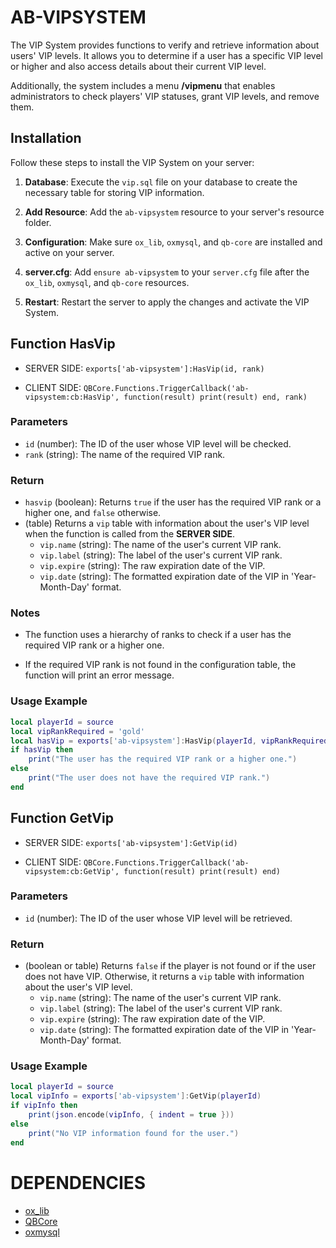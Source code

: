 # AB-VIPSYSTEM

The VIP System provides functions to verify and retrieve information about users' VIP levels. It allows you to determine if a user has a specific VIP level or higher and also access details about their current VIP level.

Additionally, the system includes a menu **/vipmenu** that enables administrators to check players' VIP statuses, grant VIP levels, and remove them.

## Installation

Follow these steps to install the VIP System on your server:

1. **Database**: Execute the `vip.sql` file on your database to create the necessary table for storing VIP information.

2. **Add Resource**: Add the `ab-vipsystem` resource to your server's resource folder.

3. **Configuration**: Make sure `ox_lib`, `oxmysql`, and `qb-core` are installed and active on your server.

4. **server.cfg**: Add `ensure ab-vipsystem` to your `server.cfg` file after the `ox_lib`, `oxmysql`, and `qb-core` resources.

5. **Restart**: Restart the server to apply the changes and activate the VIP System.

## Function HasVip

- SERVER SIDE: `exports['ab-vipsystem']:HasVip(id, rank)`

- CLIENT SIDE: `QBCore.Functions.TriggerCallback('ab-vipsystem:cb:HasVip', function(result) print(result) end, rank)`

### Parameters

- `id` (number): The ID of the user whose VIP level will be checked.
- `rank` (string): The name of the required VIP rank.

### Return

- `hasvip` (boolean): Returns `true` if the user has the required VIP rank or a higher one, and `false` otherwise.
- (table) Returns a `vip` table with information about the user's VIP level when the function is called from the **SERVER SIDE**.
    - `vip.name` (string): The name of the user's current VIP rank.
    - `vip.label` (string): The label of the user's current VIP rank.
    - `vip.expire` (string): The raw expiration date of the VIP.
    - `vip.date` (string): The formatted expiration date of the VIP in 'Year-Month-Day' format.

### Notes

- The function uses a hierarchy of ranks to check if a user has the required VIP rank or a higher one.

- If the required VIP rank is not found in the configuration table, the function will print an error message.

### Usage Example

```lua
local playerId = source
local vipRankRequired = 'gold'
local hasVip = exports['ab-vipsystem']:HasVip(playerId, vipRankRequired)
if hasVip then
    print("The user has the required VIP rank or a higher one.")
else
    print("The user does not have the required VIP rank.")
end
```



## Function GetVip

- SERVER SIDE: `exports['ab-vipsystem']:GetVip(id)`

- CLIENT SIDE: `QBCore.Functions.TriggerCallback('ab-vipsystem:cb:GetVip', function(result) print(result) end)`

### Parameters

- `id` (number): The ID of the user whose VIP level will be retrieved.

### Return

- (boolean or table) Returns `false` if the player is not found or if the user does not have VIP. Otherwise, it returns a `vip` table with information about the user's VIP level.
    - `vip.name` (string): The name of the user's current VIP rank.
    - `vip.label` (string): The label of the user's current VIP rank.
    - `vip.expire` (string): The raw expiration date of the VIP.
    - `vip.date` (string): The formatted expiration date of the VIP in 'Year-Month-Day' format.

### Usage Example

```lua
local playerId = source
local vipInfo = exports['ab-vipsystem']:GetVip(playerId)
if vipInfo then
    print(json.encode(vipInfo, { indent = true }))
else
    print("No VIP information found for the user.")
end
```

# DEPENDENCIES
- [ox_lib](https://github.com/overextended/ox_lib)
- [QBCore](https://github.com/qbcore-framework/qb-core)
- [oxmysql](https://github.com/overextended/oxmysql)